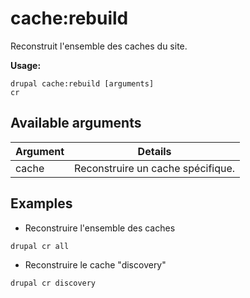 # cache:rebuild
Reconstruit l'ensemble des caches du site.

**Usage:**
```
drupal cache:rebuild [arguments]
cr
```

## Available arguments
Argument | Details
---------|-------------
cache | Reconstruire un cache spécifique.

## Examples
* Reconstruire l'ensemble des caches
```
drupal cr all
```
* Reconstruire le cache "discovery"
```
drupal cr discovery
```
